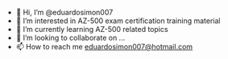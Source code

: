- 👋 Hi, I’m @eduardosimon007
- 👀 I’m interested in AZ-500 exam certification training material
- 🌱 I’m currently learning AZ-500 related topics
- 💞️ I’m looking to collaborate on ...
- 📫 How to reach me eduardosimon007@hotmail.com

<!---
eduardosimon007/eduardosimon007 is a ✨ special ✨ repository because its `README.md` (this file) appears on your GitHub profile.
You can click the Preview link to take a look at your changes.
--->
